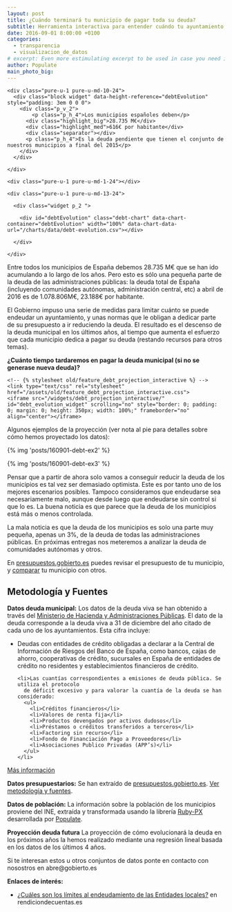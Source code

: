 ```yaml
---
layout: post
title: ¿Cuándo terminará tu municipio de pagar toda su deuda?
subtitle: Herramienta interactiva para entender cuándo tu ayuntamiento podrá deshacerse de su deuda
date: 2016-09-01 8:00:00 +0100
categories:
  - transparencia
  - visualizacion_de_datos
# excerpt: Even more estimulating excerpt to be used in case you need it.
author: Populate
main_photo_big:
---
```


<div class="tool">

  <div class="pure-g center block box_blue">

    <div class="pure-u-1 pure-u-md-10-24">
      <div class="block widget" data-height-reference="debtEvolution" style="padding: 3em 0 0 0">
        <div class="p_v_2">
        	<p class="p_h_4">Los municipios españoles deben</p>
          <div class="highlight_big">28.735 M€</div>
          <div class="highlight_med">616€ por habitante</div>
          <div class="separator"></div>
          <p class="p_h_4">Es la deuda pendiente que tienen el conjunto de nuestros municipios a final del 2015</p>
        </div>
      </div>

    </div>

    <div class="pure-u-1 pure-u-md-1-24"></div>

    <div class="pure-u-1 pure-u-md-13-24">

      <div class="widget p_2 ">

        <div id="debtEvolution" class="debt-chart" data-chart-container="debtEvolution" width="100%" data-chart-data-url="/charts/data/debt-evolution.csv"></div>

      </div>

    </div>

  </div>

</div>


<p>Entre todos los municipios de España debemos 28.735 M€ que se han ido acumulando a lo largo de los años. Pero esto es sólo una pequeña parte de la deuda de las administraciones públicas: la deuda total de España (incluyendo comunidades autónomas, administración central, etc) a abril de 2016 es de 1.078.806M€, 23.188€ por habitante.</p>

<p>El Gobierno impuso una serie de medidas para limitar cuánto se puede endeudar un ayuntamiento, y unas normas que le obligan a dedicar parte de su presupuesto a ir reduciendo la deuda. El resultado es el descenso de la deuda municipal en los últimos años, al tiempo que aumenta el esfuerzo que cada municipio dedica a pagar su deuda (restando recursos para otros temas).</p>

<p><strong>¿Cuánto tiempo tardaremos en pagar la deuda municipal (si no se generase nueva deuda)?</strong></p>

<div class="tool">

  <div class="separator blue short"></div>

  <div class="full_width">

    <!-- {% stylesheet old/feature_debt_projection_interactive %} -->
    <link type="text/css" rel="stylesheet" href="/assets/old/feature_debt_projection_interactive.css">
    <iframe src="/widgets/debt_projection_interactive/" id="debt_evolution_widget" scrolling="no" style="border: 0; padding: 0; margin: 0; height: 350px; width: 100%;" frameborder="no" align="center"></iframe>

  </div>

</div>

<div class="separator blue short"></div>

<p>Algunos ejemplos de la proyección (ver nota al pie para detalles sobre cómo hemos proyectado los datos):</p>

{% img 'posts/160901-debt-ex2' %}

{% img 'posts/160901-debt-ex3' %}

<div class="separator blue short"></div>

<p>Pensar que a partir de ahora solo vamos a conseguir reducir la deuda de los municipios es tal vez ser demasiado optimista. Este es por tanto uno de los mejores escenarios posibles. Tampoco consideramos que endeudarse sea necesariamente malo, aunque desde luego que endeudarse sin control si que lo es. La buena noticia es que parece que la deuda de los municipios está más o menos controlada.</p>

<p>La mala noticia es que la deuda de los municipios es solo una parte muy pequeña, apenas un 3%, de la deuda de todas las administraciones públicas. En próximas entregas nos meteremos a analizar la deuda de comunidades autónomas y otros.</p>

<p>En <a href="http://presupuestos.gobierto.es">presupuestos.gobierto.es</a> puedes revisar el presupuesto de tu municipio, y <a href="https://presupuestos.gobierto.es/compare">comparar</a> tu municipio con otros.</p>



<div class="separator blue short"></div>

<div class="note">

  <h2>Metodología y Fuentes</h2>

  <p><strong>Datos deuda municipal:</strong> Los datos de la deuda viva se han obtenido a través del <a href="http://www.minhap.gob.es/es-ES/Areas%20Tematicas/Administracion%20Electronica/OVEELL/Paginas/DeudaViva.aspx" target="_blank">Ministerio de Hacienda y Administraciones Públicas</a>. El dato de la deuda corresponde a la deuda viva a 31 de diciembre del año citado de cada uno de los ayuntamientos. Esta cifra incluye:</p>

  <ul>
    <li>Deudas con entidades de crédito obligadas a declarar a la Central de Información de
      Riesgos del Banco de España, como bancos, cajas de ahorro, cooperativas de crédito,
      sucursales en España de entidades de crédito no residentes y establecimientos financieros
      de crédito.</li>

    <li>Las cuantías correspondientes a emisiones de deuda pública. Se utiliza el protocolo
      de déficit excesivo y para valorar la cuantía de la deuda se han considerado:
      <ul>
        <li>Créditos financieros</li>
        <li>Valores de renta fija</li>
        <li>Productos devengados por activos dudosos</li>
        <li>Préstamos o créditos transferidos a terceros</li>
        <li>Factoring sin recurso</li>
        <li>Fondo de Financiación Pago a Proveedores</li>
        <li>Asociaciones Publico Privadas (APP’s)</li>
      </ul>
    </li>
  </ul>

  <p><a href="http://www.minhap.gob.es/Documentacion/Publico/DGCFEL/DeudaViva/Informe%20Deuda%20Viva%202015%20Total_OVEL_20160506.pdf" target="_blank">Más información</a></p>

  <p><strong>Datos presupuestarios:</strong> Se han extraído de <a href="http://presupuestos.gobierto.es">presupuestos.gobierto.es</a>. <a href="https://presupuestos.gobierto.es/about#method">Ver metodología y fuentes</a>.</p>

  <p><strong>Datos de población:</strong> La información sobre la población de los municipios proviene del INE, extraída y transformada usando la librería <a href="https://github.com/PopulateTools/ruby-px">Ruby-PX</a> desarrollada por <a href="http://populate.tools">Populate</a>.</p>

  <p><strong>Proyección deuda futura</strong> La proyección de cómo evolucionará la deuda en los próximos años la hemos realizado mediante una regresión lineal basada en los datos de los últimos 4 años.</p>

  <p>Si te interesan estos u otros conjuntos de datos ponte en contacto con nosostros en abre@gobierto.es</p>

  <p><strong>Enlaces de interés:</strong></p>

  <ul>
  	<li><a href="http://www.rendiciondecuentas.es/es/informaciongeneral/ingresosentidades/LimitesEndeudamientoEntidadesLocales.html">¿Cuáles son los límites al endeudamiento de las Entidades locales?</a> en rendiciondecuentas.es</li>    
  </ul>

</div>
